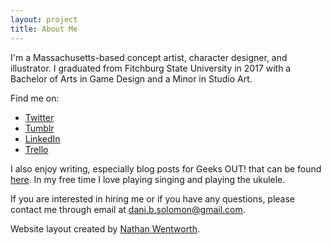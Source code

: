 ```yaml
---
layout: project
title: About Me
---
```


I'm a Massachusetts-based concept artist, character designer, and illustrator. I graduated from Fitchburg State University in 2017 with a Bachelor of Arts in Game Design and a Minor in Studio Art.

Find me on:
- [Twitter](https://twitter.com/DaniBSolomon)
- [Tumblr](http://danibsolomon.tumblr.com/)
- [LinkedIn](https://www.linkedin.com/in/danibsolomon/)
- [Trello](https://trello.com/danibsolomon)

I also enjoy writing, especially blog posts for Geeks OUT! that can be found [here](http://geeksout.org/members/danielle-solomon). In my free time I love playing singing and playing the ukulele.

If you are interested in hiring me or if you have any questions, please contact me through email at dani.b.solomon@gmail.com.



Website layout created by [Nathan Wentworth](https://nathanwentworth.co).
